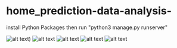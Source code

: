 # home_prediction-data-analysis-

install  Python Packages then run "python3 manage.py runserver" 

![alt text](chrome-capture-2023-6-4))
![alt text](chrome-capture-2023-6-4 (1))
![alt text](chrome-capture-2023-6-4 (2))
![alt text](chrome-capture-2023-6-4 (3))
![alt text](chrome-capture-2023-6-4 (4))
